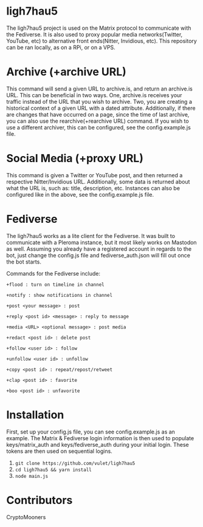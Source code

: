# ligh7hau5

The ligh7hau5 project is used on the Matrix protocol to communicate with the Fediverse. It is also used to proxy popular media networks(Twitter, YouTube, etc) to alternative front ends(Nitter, Invidious, etc). This repository can be ran locally, as on a RPi, or on a VPS.
# Archive (+archive URL)

This command will send a given URL to archive.is, and return an archive.is URL. This can be beneficial in two ways. One, archive.is receives your traffic instead of the URL that you wish to archive. Two, you are creating a historical context of a given URL with a dated attribute. Additionally, if there are changes that have occurred on a page, since the time of last archive, you can also use the rearchive(+rearchive URL) command. If you wish to use a different archiver, this can be configured, see the config.example.js file.
# Social Media (+proxy URL)

This command is given a Twitter or YouTube post, and then returned a respective Nitter/Invidious URL. Additionally, some data is returned about what the URL is, such as: title, description, etc. Instances can also be configured like in the above, see the config.example.js file.
# Fediverse

The ligh7hau5 works as a lite client for the Fediverse. It was built to communicate with a Pleroma instance, but it most likely works on Mastodon as well. Assuming you already have a registered account in regards to the bot, just change the config.js file and fediverse_auth.json will fill out once the bot starts.

Commands for the Fediverse include:

`+flood : turn on timeline in channel`

`+notify : show notifications in channel`

`+post <your message> : post`

`+reply <post id> <message> : reply to message`

`+media <URL> <optional message> : post media`

`+redact <post id> : delete post`

`+follow <user id> : follow`

`+unfollow <user id> : unfollow`

`+copy <post id> : repeat/repost/retweet`

`+clap <post id> : favorite`

`+boo <post id> : unfavorite`

# Installation

First, set up your config.js file, you can see config.example.js as an example. The Matrix & Fediverse login information is then used to populate keys/matrix_auth and keys/fediverse_auth during your initial login. These tokens are then used on sequential logins.

1. `git clone https://github.com/vulet/ligh7hau5`
2. `cd ligh7hau5 && yarn install`
3. `node main.js`

# Contributors
CryptoMooners
